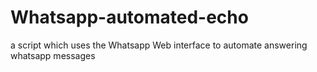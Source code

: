 # Whatsapp-automated-echo
a script which uses the Whatsapp Web interface to automate answering whatsapp messages
